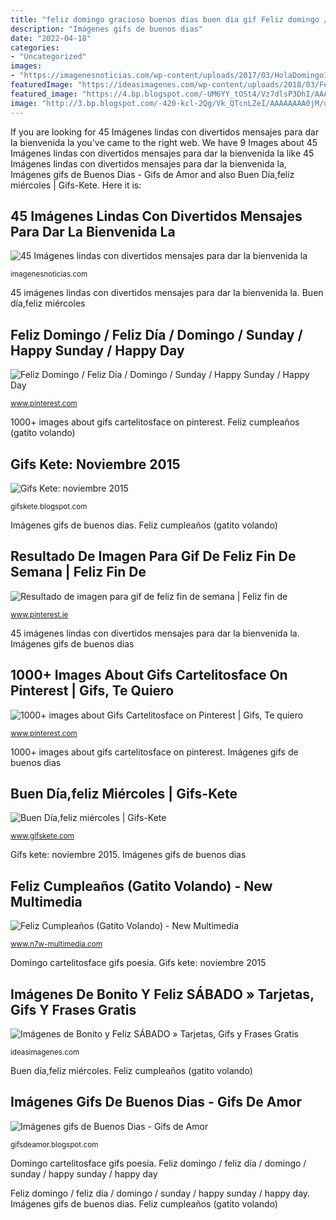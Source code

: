 ```yaml
---
title: "feliz domingo gracioso buenos dias buen dia gif Feliz domingo / feliz día / domingo / sunday / happy sunday / happy day"
description: "Imágenes gifs de buenos dias"
date: "2022-04-18"
categories:
- "Uncategorized"
images:
- "https://imagenesnoticias.com/wp-content/uploads/2017/03/HolaDomingo10.gif"
featuredImage: "https://ideasimagenes.com/wp-content/uploads/2018/03/FelizSabado31.gif"
featured_image: "https://4.bp.blogspot.com/-UM6YY_tOSt4/Vz7dlsP3DhI/AAAAAAAADOQ/JT055ywefs44LUKGNOqMbW9Ovkjn2xTwACLcB/s1600/Feliz-cumple.gif"
image: "http://3.bp.blogspot.com/-420-kcl-2Qg/Vk_QTcnLZeI/AAAAAAAA0jM/oqHSruvIppI/s1600/ss.gif"
---
```


If you are looking for 45 Imágenes lindas con divertidos mensajes para dar la bienvenida la you've came to the right web. We have 9 Images about 45 Imágenes lindas con divertidos mensajes para dar la bienvenida la like 45 Imágenes lindas con divertidos mensajes para dar la bienvenida la, Imágenes gifs de Buenos Dias - Gifs de Amor and also Buen Día,feliz miércoles | Gifs-Kete. Here it is:

## 45 Imágenes Lindas Con Divertidos Mensajes Para Dar La Bienvenida La

![45 Imágenes lindas con divertidos mensajes para dar la bienvenida la](https://imagenesnoticias.com/wp-content/uploads/2017/03/HolaDomingo10.gif "Feliz domingo / feliz día / domingo / sunday / happy sunday / happy day")

<small>imagenesnoticias.com</small>

45 imágenes lindas con divertidos mensajes para dar la bienvenida la. Buen día,feliz miércoles

## Feliz Domingo / Feliz Día / Domingo / Sunday / Happy Sunday / Happy Day

![Feliz Domingo / Feliz Día / Domingo / Sunday / Happy Sunday / Happy Day](https://i.pinimg.com/originals/9b/ed/1b/9bed1bf14d12006931565fa74ec476dd.jpg "45 imágenes lindas con divertidos mensajes para dar la bienvenida la")

<small>www.pinterest.com</small>

1000+ images about gifs cartelitosface on pinterest. Feliz cumpleaños (gatito volando)

## Gifs Kete: Noviembre 2015

![Gifs Kete: noviembre 2015](http://3.bp.blogspot.com/-420-kcl-2Qg/Vk_QTcnLZeI/AAAAAAAA0jM/oqHSruvIppI/s1600/ss.gif "Imágenes gifs de buenos dias")

<small>gifskete.blogspot.com</small>

Imágenes gifs de buenos dias. Feliz cumpleaños (gatito volando)

## Resultado De Imagen Para Gif De Feliz Fin De Semana | Feliz Fin De

![Resultado de imagen para gif de feliz fin de semana | Feliz fin de](https://i.pinimg.com/originals/5d/6e/4d/5d6e4dea4ce6ec8379a3254716d544fc.gif "Gifs kete: noviembre 2015")

<small>www.pinterest.ie</small>

45 imágenes lindas con divertidos mensajes para dar la bienvenida la. Imágenes gifs de buenos dias

## 1000+ Images About Gifs Cartelitosface On Pinterest | Gifs, Te Quiero

![1000+ images about Gifs Cartelitosface on Pinterest | Gifs, Te quiero](http://cartelitosface.com/wp-content/uploads/2015/01/arriba-mi-gente-hermosa-es-domingo.gif "45 imágenes lindas con divertidos mensajes para dar la bienvenida la")

<small>www.pinterest.com</small>

1000+ images about gifs cartelitosface on pinterest. Imágenes gifs de buenos dias

## Buen Día,feliz Miércoles | Gifs-Kete

![Buen Día,feliz miércoles | Gifs-Kete](https://www.gifskete.com/wp-content/uploads/2016/02/gifskete1-1.gif "Gifs kete: noviembre 2015")

<small>www.gifskete.com</small>

Gifs kete: noviembre 2015. Imágenes gifs de buenos dias

## Feliz Cumpleaños (Gatito Volando) - ­New Multimedia

![Feliz Cumpleaños (Gatito Volando) - ­New Multimedia](https://4.bp.blogspot.com/-UM6YY_tOSt4/Vz7dlsP3DhI/AAAAAAAADOQ/JT055ywefs44LUKGNOqMbW9Ovkjn2xTwACLcB/s1600/Feliz-cumple.gif "Buen día,feliz miércoles")

<small>www.n7w-multimedia.com</small>

Domingo cartelitosface gifs poesía. Gifs kete: noviembre 2015

## Imágenes De Bonito Y Feliz SÁBADO » Tarjetas, Gifs Y Frases Gratis

![Imágenes de Bonito y Feliz SÁBADO » Tarjetas, Gifs y Frases Gratis](https://ideasimagenes.com/wp-content/uploads/2018/03/FelizSabado31.gif "Gifs kete: noviembre 2015")

<small>ideasimagenes.com</small>

Buen día,feliz miércoles. Feliz cumpleaños (gatito volando)

## Imágenes Gifs De Buenos Dias - Gifs De Amor

![Imágenes gifs de Buenos Dias - Gifs de Amor](http://2.bp.blogspot.com/-9WGEFJiahMM/VYMMSrY2HXI/AAAAAAAAEDk/qUJ7TqpENJg/s1600/tarjetas-en-movimiento-de-buenos-dias-.gif "Feliz domingo / feliz día / domingo / sunday / happy sunday / happy day")

<small>gifsdeamor.blogspot.com</small>

Domingo cartelitosface gifs poesía. Feliz domingo / feliz día / domingo / sunday / happy sunday / happy day

Feliz domingo / feliz día / domingo / sunday / happy sunday / happy day. Imágenes gifs de buenos dias. Feliz cumpleaños (gatito volando)
